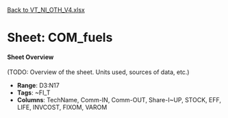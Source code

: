 [Back to VT_NI_OTH_V4.xlsx](README.md)

# Sheet: COM_fuels

#### Sheet Overview

(TODO: Overview of the sheet. Units used, sources of data, etc.)

- **Range**: D3:N17
- **Tags**: ~FI_T
- **Columns**: TechName, Comm-IN, Comm-OUT, Share-I~UP, STOCK, EFF, LIFE, INVCOST, FIXOM, VAROM

